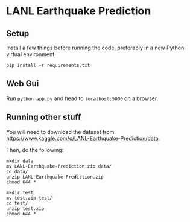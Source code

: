 # LANL Earthquake Prediction

## Setup

Install a few things before running the code, preferably in a new
Python virtual environment.

```
pip install -r requirements.txt
```

## Web Gui

Run `python app.py` and head to `localhost:5000` on a browser.

## Running other stuff
You will need to download the dataset from https://www.kaggle.com/c/LANL-Earthquake-Prediction/data.

Then, do the following:
```
mkdir data
mv LANL-Earthquake-Prediction.zip data/
cd data/
unzip LANL-Earthquake-Prediction.zip
chmod 644 *

mkdir test
mv test.zip test/
cd test/
unzip test.zip
chmod 644 *
```
